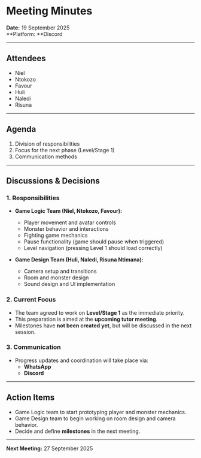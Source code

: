 # Meeting Minutes  
**Date:** 19 September 2025  
**Platform: **Discord  

---

## Attendees
- Niel  
- Ntokozo  
- Favour  
- Huli  
- Naledi  
- Risuna 
---

## Agenda
1. Division of responsibilities  
2. Focus for the next phase (Level/Stage 1)  
3. Communication methods  

---

## Discussions & Decisions  

### 1. Responsibilities  
- **Game Logic Team (Niel, Ntokozo, Favour):**  
  - Player movement and avatar controls  
  - Monster behavior and interactions  
  - Fighting game mechanics  
  - Pause functionality (game should pause when triggered)  
  - Level navigation (pressing Level 1 should load correctly)  

- **Game Design Team (Huli, Naledi, Risuna Ntimana):**  
  - Camera setup and transitions  
  - Room and monster design  
  - Sound design and UI implementation 

### 2. Current Focus  
- The team agreed to work on **Level/Stage 1** as the immediate priority.  
- This preparation is aimed at the **upcoming tutor meeting**.  
- Milestones have **not been created yet**, but will be discussed in the next session.  

### 3. Communication  
- Progress updates and coordination will take place via:  
  - **WhatsApp**  
  - **Discord**  

---

## Action Items  
- Game Logic team to start prototyping player and monster mechanics.  
- Game Design team to begin working on room design and camera behavior.   
- Decide and define **milestones** in the next meeting.  

---

**Next Meeting:** 27 September 2025 
